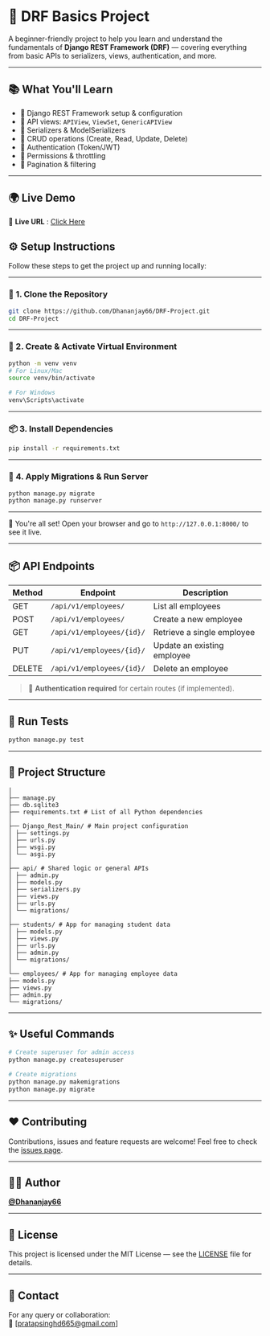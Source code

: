# 🚀 DRF Basics Project
<!-- 
[![Stars](https://img.shields.io/github/stars/Dhananjay66/DRF-Project)](https://github.com/Dhananjay66/DRF-Project/stargazers)
[![Forks](https://img.shields.io/github/forks/Dhananjay66/DRF-Project)](https://github.com/Dhananjay66/DRF-Project/fork)
 -->

A beginner-friendly project to help you learn and understand the fundamentals of **Django REST Framework (DRF)** — covering everything from basic APIs to serializers, views, authentication, and more.

---

## 📚 What You'll Learn

- 🔹 Django REST Framework setup & configuration  
- 🔹 API views: `APIView`, `ViewSet`, `GenericAPIView`  
- 🔹 Serializers & ModelSerializers  
- 🔹 CRUD operations (Create, Read, Update, Delete)  
- 🔹 Authentication (Token/JWT)  
- 🔹 Permissions & throttling  
- 🔹 Pagination & filtering

---

## 🌍 Live Demo

🔗 **Live URL** : [Click Here](https://your-render-app-name.onrender.com)


## ⚙️ Setup Instructions

Follow these steps to get the project up and running locally:

---

### 🧾 1. Clone the Repository

```bash
git clone https://github.com/Dhananjay66/DRF-Project.git
cd DRF-Project
````

---

### 🧪 2. Create & Activate Virtual Environment

```bash
python -m venv venv
# For Linux/Mac
source venv/bin/activate

# For Windows
venv\Scripts\activate
```

---

### 📦 3. Install Dependencies

```bash
pip install -r requirements.txt
```

---

### 🔧 4. Apply Migrations & Run Server

```bash
python manage.py migrate
python manage.py runserver
```

---

🎉 You're all set! Open your browser and go to `http://127.0.0.1:8000/` to see it live.



---

## 📦 API Endpoints

| Method | Endpoint                  | Description                 |
| ------ | ------------------------- | --------------------------- |
| GET    | `/api/v1/employees/`      | List all employees          |
| POST   | `/api/v1/employees/`      | Create a new employee       |
| GET    | `/api/v1/employees/{id}/` | Retrieve a single employee  |
| PUT    | `/api/v1/employees/{id}/` | Update an existing employee |
| DELETE | `/api/v1/employees/{id}/` | Delete an employee          |

> 🔐 **Authentication required** for certain routes (if implemented).

---

## 🧪 Run Tests

```bash
python manage.py test
```

---

## 📁 Project Structure

```DRF-Project/
│
├── manage.py
├── db.sqlite3
├── requirements.txt # List of all Python dependencies
│
├── Django_Rest_Main/ # Main project configuration
│ ├── settings.py
│ ├── urls.py
│ ├── wsgi.py
│ └── asgi.py
│
├── api/ # Shared logic or general APIs
│ ├── admin.py
│ ├── models.py
│ ├── serializers.py
│ ├── views.py
│ ├── urls.py
│ └── migrations/
│
├── students/ # App for managing student data
│ ├── models.py
│ ├── views.py
│ ├── urls.py
│ ├── admin.py
│ └── migrations/
│
└── employees/ # App for managing employee data
├── models.py
├── views.py
├── admin.py
└── migrations/
```

---

## ✨ Useful Commands

```bash
# Create superuser for admin access
python manage.py createsuperuser

# Create migrations
python manage.py makemigrations
python manage.py migrate
```

---

## ❤️ Contributing

Contributions, issues and feature requests are welcome!
Feel free to check the [issues page](https://github.com/Dhananjay66/DRF-Project/issues).

---

## 🧑‍💻 Author

**[@Dhananjay66](https://github.com/Dhananjay66)**

---

## 📄 License

This project is licensed under the MIT License — see the [LICENSE](LICENSE) file for details.

---

## 💬 Contact

For any query or collaboration:  
📧 [pratapsinghd665@gmail.com]
